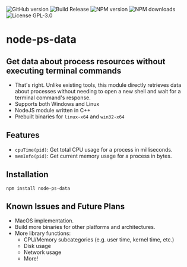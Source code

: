 ![GitHub version](https://img.shields.io/github/package-json/v/2kai2kai2/node-ps-data?logo=Github)
![Build Release](https://img.shields.io/github/workflow/status/2kai2kai2/node-ps-data/Node.js%20Package?logo=GitHub)
![NPM version](https://img.shields.io/npm/v/node-ps-data?logo=npm)
![NPM downloads](https://img.shields.io/npm/dt/node-ps-data?logo=npm)
![License GPL-3.0](https://img.shields.io/github/license/2kai2kai2/node-ps-data)

# node-ps-data

## Get data about process resources without executing terminal commands
- That's right. Unlike existing tools, this module directly retrieves data about processes without needing to open a new shell and wait for a terminal command's response.
- Supports both Windows and Linux
- NodeJS module written in C++
- Prebuilt binaries for `linux-x64` and `win32-x64`

## Features
- `cpuTime(pid)`: Get total CPU usage for a process in milliseconds.
- `memInfo(pid)`: Get current memory usage for a process in bytes.

## Installation
```
npm install node-ps-data
```

## Known Issues and Future Plans
- MacOS implementation.
- Build more binaries for other platforms and architectures.
- More library functions:
	- CPU/Memory subcategories (e.g. user time, kernel time, etc.)
	- Disk usage
	- Network usage
	- More!